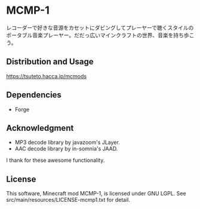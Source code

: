 # MCMP-1
レコーダーで好きな音源をカセットにダビングしてプレーヤーで聴くスタイルのポータブル音楽プレーヤー。だだっ広いマインクラフトの世界、音楽を持ち歩こう。

## Distribution and Usage
https://tsuteto.hacca.jp/mcmods

## Dependencies
- Forge

## Acknowledgment
- MP3 decode library by javazoom's JLayer.
- AAC decode library by in-somnia's JAAD.

I thank for these awesome functionality.

## License
This software, Minecraft mod MCMP-1, is licensed under GNU LGPL. See src/main/resources/LICENSE-mcmp1.txt for detail.
